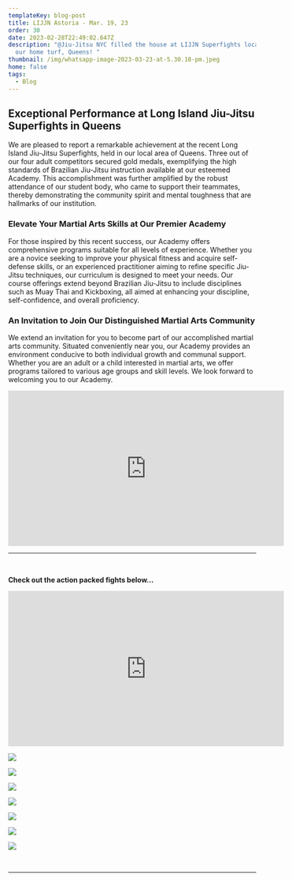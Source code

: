 ```yaml
---
templateKey: blog-post
title: LIJJN Astoria - Mar. 19, 23
order: 30
date: 2023-02-28T22:49:02.647Z
description: "@Jiu-Jitsu NYC filled the house at LIJJN Superfights located in
  our home turf, Queens! "
thumbnail: /img/whatsapp-image-2023-03-23-at-5.30.18-pm.jpeg
home: false
tags:
  - Blog
---
```

## Exceptional Performance at Long Island Jiu-Jitsu Superfights in Queens

We are pleased to report a remarkable achievement at the recent Long Island Jiu-Jitsu Superfights, held in our local area of Queens. Three out of our four adult competitors secured gold medals, exemplifying the high standards of Brazilian Jiu-Jitsu instruction available at our esteemed Academy. This accomplishment was further amplified by the robust attendance of our student body, who came to support their teammates, thereby demonstrating the community spirit and mental toughness that are hallmarks of our institution.

### Elevate Your Martial Arts Skills at Our Premier Academy

For those inspired by this recent success, our Academy offers comprehensive programs suitable for all levels of experience. Whether you are a novice seeking to improve your physical fitness and acquire self-defense skills, or an experienced practitioner aiming to refine specific Jiu-Jitsu techniques, our curriculum is designed to meet your needs. Our course offerings extend beyond Brazilian Jiu-Jitsu to include disciplines such as Muay Thai and Kickboxing, all aimed at enhancing your discipline, self-confidence, and overall proficiency.

### An Invitation to Join Our Distinguished Martial Arts Community

We extend an invitation for you to become part of our accomplished martial arts community. Situated conveniently near you, our Academy provides an environment conducive to both individual growth and communal support. Whether you are an adult or a child interested in martial arts, we offer programs tailored to various age groups and skill levels. We look forward to welcoming you to our Academy.<br>

<iframe width="560" height="315" src="https://www.youtube.com/embed/6HVJ_bKiXFk" title="YouTube video player" frameborder="0" allow="accelerometer; autoplay; clipboard-write; encrypted-media; gyroscope; picture-in-picture; web-share" allowfullscreen></iframe>

- - -

<br>

**Check out the action packed fights below...** 

<iframe width="560" height="315" src="https://www.youtube.com/embed/videoseries?list=PLdyR8mvQmCdSgSSVj2FcbAg_VSBSaK8-O" title="YouTube video player" frameborder="0" allow="accelerometer; autoplay; clipboard-write; encrypted-media; gyroscope; picture-in-picture; web-share" allowfullscreen></iframe>

![](/img/whatsapp-image-2023-03-23-at-5.27.49-pm-1-.jpeg)

![](/img/whatsapp-image-2023-03-23-at-5.27.49-pm.jpeg)

![](/img/whatsapp-image-2023-03-23-at-5.27.49-pm-4-.jpeg)

![](/img/whatsapp-image-2023-03-23-at-5.27.49-pm-3-.jpeg)

![](/img/whatsapp-image-2023-03-23-at-5.35.06-pm.jpeg)

![](/img/whatsapp-image-2023-03-23-at-5.27.49-pm-2-.jpeg)

![](/img/whatsapp-image-2023-03-23-at-5.27.49-pm-5-.jpeg)

<br>

- - -